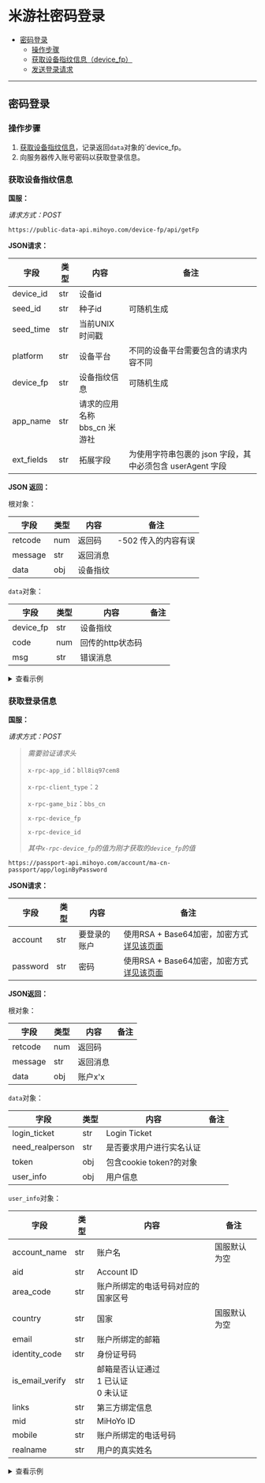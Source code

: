 # 米游社密码登录

- [密码登录](#密码登录)
  - [操作步骤](#操作步骤)
  - [获取设备指纹信息（device_fp）](#获取设备指纹信息)
  - [发送登录请求](#发送登录请求)

---

## 密码登录

### 操作步骤

1. [获取设备指纹信息](#获取设备指纹信息)，记录返回`data`对象的`device_fp。
2. 向服务器传入账号密码以获取登录信息。

### 获取设备指纹信息

**国服：**

_请求方式：POST_

`https://public-data-api.mihoyo.com/device-fp/api/getFp`

**JSON请求：**

| 字段       | 类型 | 内容                                | 备注                                                      |
| ---------- | ---- | ----------------------------------- | --------------------------------------------------------- |
| device_id  | str  | 设备id                              |                                                           |
| seed_id    | str  | 种子id                              | 可随机生成                                                |
| seed_time  | str  | 当前UNIX时间戳                      |                                                           |
| platform   | str  | 设备平台                            | 不同的设备平台需要包含的请求内容不同                      |
| device_fp  | str  | 设备指纹信息                        | 可随机生成                                                |
| app_name   | str  | 请求的应用名称<br />  bbs_cn 米游社 |                                                           |
| ext_fields | str  | 拓展字段                            | 为使用字符串包裹的 json 字段，其中必须包含 userAgent 字段 |

**JSON 返回：**

根对象：

| 字段    | 类型 | 内容             | 备注 |
| ------- | ---- | --------------- | ---- |
| retcode | num  | 返回码          | -502 传入的内容有误 |
| message | str  | 返回消息         |      |
| data    | obj  | 设备指纹 |      |

`data`对象：

| 字段   | 类型 | 内容               | 备注                |
| ------ | ---- | ------------------ | ------------------- |
| device_fp | str  | 设备指纹 |  |
| code | num | 回传的http状态码 |                     |
| msg | str | 错误消息 | |

<details>
<summary>查看示例</summary>

```json
{
    'data':{
            	'code': 200, 
           		'device_fp': 'ui33vcedffou', 
            	'msg': 'ok'
        	},
 	'message': 'OK',
 	'retcode': 0
}
```

</details>

### 获取登录信息

**国服：**

_请求方式：POST_

> _需要验证请求头_
>
> `x-rpc-app_id`：`bll8iq97cem8`
>
> `x-rpc-client_type`：`2`
>
> `x-rpc-game_biz`：`bbs_cn`
>
> `x-rpc-device_fp`
>
> `x-rpc-device_id`
>
> *其中`x-rpc-device_fp`的值为刚才获取的`device_fp`的值*

`https://passport-api.mihoyo.com/account/ma-cn-passport/app/loginByPassword`

**JSON请求：**

| 字段 | 类型 | 内容 | 备注 |
| ---- | ---- | ---- | ---- |
| account | str | 要登录的账户 | 使用RSA + Base64加密，加密方式[详见该页面](https://github.com/Error063/mihoyo-api-collect/blob/main/hoyolab/login/password.md#%E8%8E%B7%E5%8F%96login-ticket) |
| password | str | 密码 | 使用RSA + Base64加密，加密方式[详见该页面](https://github.com/Error063/mihoyo-api-collect/blob/main/hoyolab/login/password.md#%E8%8E%B7%E5%8F%96login-ticket) |

**JSON返回：**

根对象：

| 字段 | 类型 | 内容 | 备注 |
| ---- | ---- | ---- | ---- |
| retcode | num | 返回码<br> | |
| message | str | 返回消息 | |
| data | obj | 账户x'x | |

`data`对象：

| 字段 | 类型 | 内容 | 备注 |
| ---- | ---- | ---- | ---- |
| login_ticket    | str  | Login Ticket             |      |
| need_realperson | str  | 是否要求用户进行实名认证 |      |
| token           | obj  | 包含cookie token?的对象  |      |
| user_info       | obj  | 用户信息                 |      |

`user_info`对象：

| 字段            | 类型 | 内容                                         | 备注         |
| --------------- | ---- | -------------------------------------------- | ------------ |
| account_name    | str  | 账户名                                       | 国服默认为空 |
| aid             | str  | Account ID                                   |              |
| area_code       | str  | 账户所绑定的电话号码对应的国家区号           |              |
| country         | str  | 国家                                         | 国服默认为空 |
| email           | str  | 账户所绑定的邮箱                             |              |
| identity_code   | str  | 身份证号码                                   |              |
| is_email_verify | str  | 邮箱是否认证通过<br />1 已认证<br />0 未认证 |              |
| links           | str  | 第三方绑定信息                               |              |
| mid             | str  | MiHoYo ID                                    |              |
| mobile          | str  | 账户所绑定的电话号码                         |              |
| realname        | str  | 用户的真实姓名                               |              |

<details>
<summary>查看示例</summary>

```json
{
    'data': {'login_ticket': '***',
          'need_realperson': False,
          'reactivate_info': {'required': False, 'ticket': ''},
          'realname_info': {'action_ticket': '',
                            'action_type': '',
                            'required': False},
          'token': {'token': '***',
                    'token_type': 1},
          'user_info': {'account_name': '',
                        'aid': '311526738',
                        'area_code': '+86',
                        'country': '',
                        'email': '***@***.****',
                        'identity_code': '******************',
                        'is_email_verify': 1,
                        'links': [{'email': '',
                                   'nickname': '***',
                                   'subType': '',
                                   'thirdparty': 'tp',
                                   'union_id': '***'}],
                        'mid': '0d5cf7piru_mhy',
                        'mobile': '***********',
                        'realname': '***',
                        'rebind_area_code': '',
                        'rebind_mobile': '',
                        'rebind_mobile_time': '0',
                        'safe_area_code': '',
                        'safe_mobile': ''}},
 'message': 'OK',
 'retcode': 0
}
```
</details>
